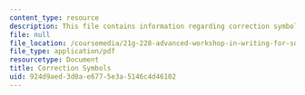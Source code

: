 ```yaml
---
content_type: resource
description: This file contains information regarding correction symbols.
file: null
file_location: /coursemedia/21g-228-advanced-workshop-in-writing-for-social-sciences-and-architecture-els-spring-2007/924d9aed3d0ae6775e3a5146c4d46102_MIT21G.228S07_corrections.pdf
file_type: application/pdf
resourcetype: Document
title: Correction Symbols
uid: 924d9aed-3d0a-e677-5e3a-5146c4d46102
---
```

